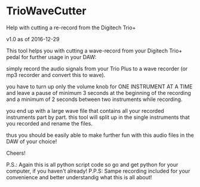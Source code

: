 # TrioWaveCutter
Help with cutting a re-record from the Digitech Trio+

v1.0 as of 2016-12-29

This tool helps you with cutting a wave-record from your Digitech Trio+ pedal for further usage in your DAW:

simply record the audio signals from your Trio Plus to a wave recorder (or mp3 recorder and convert this to wave).

you have to turn up only the volume knob for ONE INSTRUMENT AT A TIME and leave a pause of minimum 3 seconds at the beginning of the recording and a minimum of 2 seconds between two instruments while recording.

you end up with a large wave file that contains all your recorded instruments part by part. this tool will split up in the single instruments that you recorded and rename the files.

thus you should be easily able to make further fun with this audio files in the DAW of your choice!

Cheers!

P.S.: Again this is all python script code so go and get python for your computer, if you haven't already!
P.P.S: Sampe recording included for your convenience and better understandig what this is all about!
